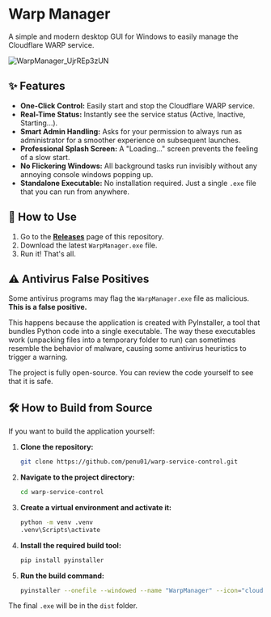 # Warp Manager

A simple and modern desktop GUI for Windows to easily manage the Cloudflare WARP service.

![WarpManager_UjrREp3zUN](https://github.com/user-attachments/assets/3278a661-7bed-4656-8916-b50d11b66430)

## ✨ Features

- **One-Click Control:** Easily start and stop the Cloudflare WARP service.
- **Real-Time Status:** Instantly see the service status (Active, Inactive, Starting...).
- **Smart Admin Handling:** Asks for your permission to always run as administrator for a smoother experience on subsequent launches.
- **Professional Splash Screen:** A "Loading..." screen prevents the feeling of a slow start.
- **No Flickering Windows:** All background tasks run invisibly without any annoying console windows popping up.
- **Standalone Executable:** No installation required. Just a single `.exe` file that you can run from anywhere.

## 🚀 How to Use

1. Go to the **[Releases](https://github.com/penu01/warp-service-control/releases)** page of this repository.
2. Download the latest `WarpManager.exe` file.
3. Run it! That's all.

## ⚠️ Antivirus False Positives

Some antivirus programs may flag the `WarpManager.exe` file as malicious. **This is a false positive.**

This happens because the application is created with PyInstaller, a tool that bundles Python code into a single executable. The way these executables work (unpacking files into a temporary folder to run) can sometimes resemble the behavior of malware, causing some antivirus heuristics to trigger a warning.

The project is fully open-source. You can review the code yourself to see that it is safe.

## 🛠️ How to Build from Source

If you want to build the application yourself:

1.  **Clone the repository:**
    ```sh
    git clone https://github.com/penu01/warp-service-control.git
    ```
2.  **Navigate to the project directory:**
    ```sh
    cd warp-service-control
    ```
3.  **Create a virtual environment and activate it:**
    ```sh
    python -m venv .venv
    .venv\Scripts\activate
    ```
4.  **Install the required build tool:**
    ```sh
    pip install pyinstaller
    ```
5.  **Run the build command:**
    ```sh
    pyinstaller --onefile --windowed --name "WarpManager" --icon="cloudflare.ico" warp_manager.py
    ```
The final `.exe` will be in the `dist` folder. 
